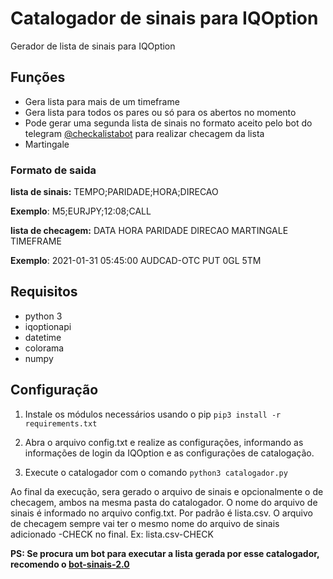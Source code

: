 # Catalogador de sinais para IQOption
Gerador de lista de sinais para IQOption

## Funções
- Gera lista para mais de um timeframe
- Gera lista para todos os pares ou só para os abertos no momento
- Pode gerar uma segunda lista de sinais no formato aceito pelo bot do telegram [@checkalistabot](http://t.me/checkalistabot "@checkalistabot") para realizar checagem da lista
- Martingale

### Formato de saida
**lista de sinais:** TEMPO;PARIDADE;HORA;DIRECAO

**Exemplo**: M5;EURJPY;12:08;CALL

**lista de checagem:** DATA HORA PARIDADE DIRECAO MARTINGALE TIMEFRAME

**Exemplo**: 2021-01-31 05:45:00 AUDCAD-OTC PUT 0GL 5TM

## Requisitos
- python 3
- iqoptionapi
- datetime
- colorama
- numpy

## Configuração
1. Instale os módulos necessários usando o pip
`pip3 install -r requirements.txt`

2. Abra o arquivo config.txt e realize as configurações, informando as informações de login da IQOption e as configurações de catalogação.

3. Execute o catalogador com o comando `python3 catalogador.py`

Ao final da execução, sera gerado o arquivo de sinais e opcionalmente o de checagem, ambos na mesma pasta do catalogador.
O nome do arquivo de sinais é informado no arquivo config.txt. Por padrão é lista.csv.
O arquivo de checagem sempre vai ter o mesmo nome do arquivo de sinais adicionado -CHECK no final. Ex: lista.csv-CHECK

**PS: Se procura um bot para executar a lista gerada por esse catalogador, recomendo o [bot-sinais-2.0](https://github.com/jeffex/bot-sinais-2.0 "bot-sinais-2.0")**

